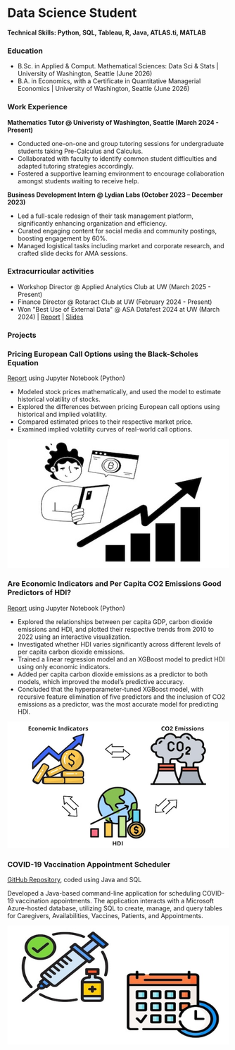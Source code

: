 # Data Science Student

**Technical Skills: Python, SQL, Tableau, R, Java, ATLAS.ti, MATLAB**

### Education
- B.Sc. in Applied & Comput. Mathematical Sciences: Data Sci & Stats | University of Washington, Seattle (June 2026)
- B.A. in Economics, with a Certificate in Quantitative Managerial Economics | University of Washington, Seattle (June 2026)

### Work Experience 
**Mathematics Tutor @ Univeristy of Washington, Seattle (March 2024 - Present)**
- Conducted one-on-one and group tutoring sessions for undergraduate students taking Pre-Calculus and Calculus.
- Collaborated with faculty to identify common student difficulties and adapted tutoring strategies accordingly.
- Fostered a supportive learning environment to encourage collaboration amongst students waiting to receive help.

**Business Development Intern @ Lydian Labs (October 2023 – December 2023)** 
- Led a full-scale redesign of their task management platform, significantly enhancing organization and efficiency.
- Curated engaging content for social media and community postings, boosting engagement by 60%.
- Managed logistical tasks including market and corporate research, and crafted slide decks for AMA sessions.

### Extracurricular activities
- Workshop Director @ Applied Analytics Club at UW (March 2025 - Present)
- Finance Director @ Rotaract Club at UW (February 2024 - Present)
- Won "Best Use of External Data" @ ASA Datafest 2024 at UW (March 2024) | [Report](https://github.com/kasvinatirumal/ASA-DataFest-2024/blob/main/ASA-DataFest-2024-Report.pdf) | [Slides](https://github.com/kasvinatirumal/ASA-DataFest-2024/blob/main/ASA-DataFest-2024-Presentation.pdf)

### Projects
### Pricing European Call Options using the Black-Scholes Equation
[Report](https://github.com/kasvinatirumal/wdrp_wi25/blob/main/Pricing_European_Call_Options.ipynb) using Jupyter Notebook (Python)
- Modeled stock prices mathematically, and used the model to estimate historical volatility of stocks.
- Explored the differences between pricing European call options using historical and implied volatility.
- Compared estimated prices to their respective market price.
- Examined implied volatility curves of real-world call options.
  
![Pricing European Call Options](/assets/img/project1.jpg)

### Are Economic Indicators and Per Capita CO2 Emissions Good Predictors of HDI?
[Report](https://github.com/kasvinatirumal/predicting-hdi/blob/main/project.ipynb) using Jupyter Notebook (Python)
- Explored the relationships between per capita GDP, carbon dioxide emissions and HDI, and plotted their respective trends from 2010 to 2022 using an interactive visualization.
- Investigated whether HDI varies significantly across different levels of per capita carbon dioxide emissions.
- Trained a linear regression model and an XGBoost model to predict HDI using only economic indicators.
- Added per capita carbon dioxide emissions as a predictor to both models, which improved the model’s predictive accuracy.
- Concluded that the hyperparameter-tuned XGBoost model, with recursive feature elimination of five predictors and the inclusion of CO2 emissions as a predictor, was the most accurate model for predicting HDI.
  
![Economic Indictors, CO2 Emissions, HDI](/assets/img/project2.jpg)

### COVID-19 Vaccination Appointment Scheduler
[GitHub Repository](https://github.com/kasvinatirumal/vaccine-scheduler/tree/main/src/main), coded using Java and SQL

Developed a Java-based command-line application for scheduling COVID-19 vaccination appointments. The application interacts with a Microsoft Azure-hosted database, utilizing SQL to create, manage, and query tables for Caregivers, Availabilities, Vaccines, Patients, and Appointments.

![Covid-19 Scheduler](/assets/img/project3.jpg)

